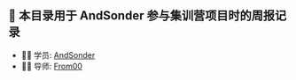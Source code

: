 ## 🚀 本目录用于 AndSonder 参与集训营项目时的周报记录

- 👨‍💻 学员: [AndSonder](https://github.com/AndSonder)
- 👦🏻​ 导师: [From00](https://github.com/From00)